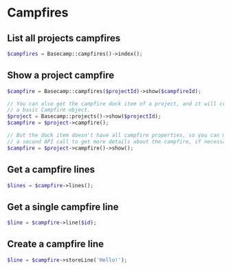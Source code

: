 # Campfires

## List all projects campfires

```php
$campfires = Basecamp::campfires()->index();
```

## Show a project campfire

```php
$campfire = Basecamp::campfires($projectId)->show($campfireId);

// You can also get the campfire dock item of a project, and it will create
// a basic Campfire object.
$project = Basecamp::projects()->show($projectId);
$campfire = $project->campfire();

// But the dock item doesn't have all campfire properties, so you can make
// a second API call to get more details about the campfire, if necessary.
$campfire = $project->campfire()->show();
```

## Get a campfire lines

```php
$lines = $campfire->lines();
```

## Get a single campfire line

```php
$line = $campfire->line($id);
```

## Create a campfire line

```php
$line = $campfire->storeLine('Hello!');
```
